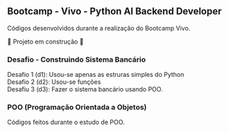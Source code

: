## Bootcamp - Vivo - Python AI Backend Developer

Códigos desenvolvidos durante a realização do Bootcamp Vivo.

:construction: Projeto em construção :construction:

### Desafio - Construindo Sistema Bancário

Desafio 1 (d1): Usou-se apenas as estruras simples do Python  
Desafio 2 (d2): Usou-se funções  
Desafiu 3 (d3): Fazer o sistema bancário usando POO.  

### POO (Programação Orientada a Objetos)

Códigos feitos durante o estudo de POO.

